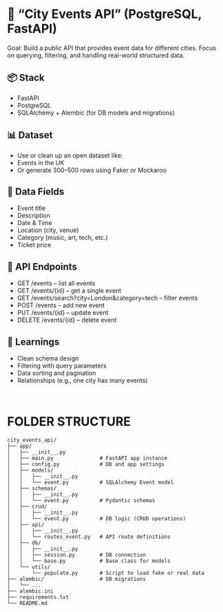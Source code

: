 # 🔹 “City Events API” (PostgreSQL, FastAPI)

Goal: Build a public API that provides event data for different cities. Focus on querying, filtering, and handling real-world structured data.

## 📦 Stack

- FastAPI
- PostgreSQL
- SQLAlchemy + Alembic (for DB models and migrations)

## 📊 Dataset

- Use or clean up an open dataset like:
- Events in the UK
- Or generate 300–500 rows using Faker or Mockaroo

## 📁 Data Fields

- Event title
- Description
- Date & Time
- Location (city, venue)
- Category (music, art, tech, etc.)
- Ticket price

## 🔧 API Endpoints

- GET /events – list all events
- GET /events/{id} – get a single event
- GET /events/search?city=London&category=tech – filter events
- POST /events – add new event
- PUT /events/{id} – update event
- DELETE /events/{id} – delete event

## 🧠 Learnings

- Clean schema design
- Filtering with query parameters
- Data sorting and pagination
- Relationships (e.g., one city has many events)

&nbsp;

# FOLDER STRUCTURE

```
city_events_api/
├── app/
│   ├── __init__.py
│   ├── main.py               # FastAPI app instance
│   ├── config.py             # DB and app settings
│   ├── models/
│   │   ├── __init__.py
│   │   └── event.py          # SQLAlchemy Event model
│   ├── schemas/
│   │   ├── __init__.py
│   │   └── event.py          # Pydantic schemas
│   ├── crud/
│   │   ├── __init__.py
│   │   └── event.py          # DB logic (CRUD operations)
│   ├── api/
│   │   ├── __init__.py
│   │   └── routes_event.py   # API route definitions
│   ├── db/
│   │   ├── __init__.py
│   │   ├── session.py        # DB connection
│   │   └── base.py           # Base class for models
│   └── utils/
│       └── populate.py       # Script to load fake or real data
├── alembic/                  # DB migrations
│   └── ...
├── alembic.ini
├── requirements.txt
└── README.md
```
